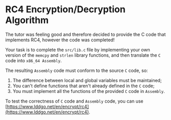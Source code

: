 # RC4 Encryption/Decryption Algorithm

The tutor was feeling good and therefore decided to provide the C code that implements RC4, however the code was completed!

Your task is to complete the `src/lib.c` file by implementing your own version of the `memcpy` and `strlen` library functions, and then translate the `C` code into `x86_64 Assembly`.

The resulting `Assembly` code must conform to the source `C` code, so:

1. The difference between local and global variables must be maintained;
2. You can't define functions that aren't already defined in the `C` code;
3. You must implement all the functions of the provided `C` code in `Assembly`.

To test the correctness of `C` code and `Assembly` code, you can use [https://www.lddgo.net/en/encrypt/rc4](https://www.lddgo.net/en/encrypt/rc4).
